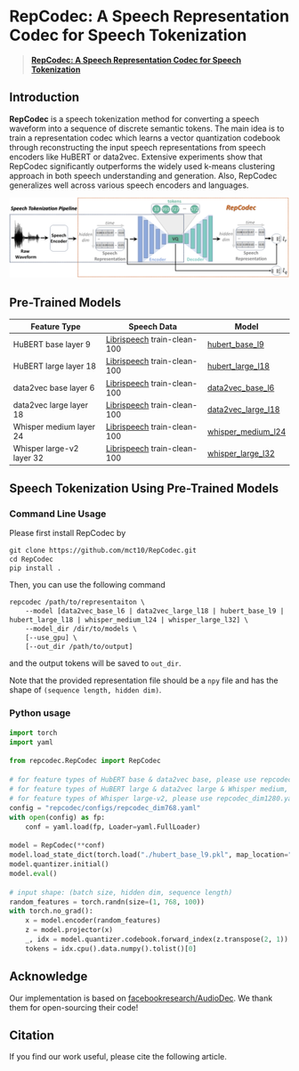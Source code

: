 # RepCodec: A Speech Representation Codec for Speech Tokenization

> [**RepCodec: A Speech Representation Codec for Speech Tokenization**]()

## Introduction

**RepCodec** is a speech tokenization method for converting a speech waveform into a sequence of discrete semantic
tokens.
The main idea is to train a representation codec which learns a vector quantization codebook through reconstructing the
input speech representations from speech encoders like HuBERT or data2vec.
Extensive experiments show that RepCodec significantly outperforms the widely used k-means clustering approach in both
speech understanding and generation.
Also, RepCodec generalizes well across various speech encoders and languages.

<img src="images/RepCodec.png" alt="se" width="1000" />

## Pre-Trained Models

| Feature Type              | Speech Data                                              | Model        |
|---------------------------|----------------------------------------------------------|--------------|
| HuBERT base layer 9       | [Librispeech](http://www.openslr.org/12) train-clean-100 | [hubert_base_l9](https://drive.google.com/file/d/1XD0HKl607FFjri2-VJT7lHQeSpxsCCFO/view?usp=sharing) |
| HuBERT large layer 18     | [Librispeech](http://www.openslr.org/12) train-clean-100 | [hubert_large_l18](https://drive.google.com/file/d/1mTbm5GeJ7gp_5L3QLP-JGXdf8RnRw5n6/view?usp=sharing) |
| data2vec base layer 6     | [Librispeech](http://www.openslr.org/12) train-clean-100 | [data2vec_base_l6](https://drive.google.com/file/d/1d8sf3Ko_fYM9zlaiwxK_4xusLRKV5EMd/view?usp=sharing) |
| data2vec large layer 18   | [Librispeech](http://www.openslr.org/12) train-clean-100 | [data2vec_large_l18](https://drive.google.com/file/d/1nuRIHaejT-uVi4cluftbT8o_JZqar5SU/view?usp=sharing) |
| Whisper medium layer 24   | [Librispeech](http://www.openslr.org/12) train-clean-100 | [whisper_medium_l24](https://drive.google.com/file/d/1V6YJSA2V4iywXrecJAN0oqsa3aHowexZ/view?usp=sharing) |
| Whisper large-v2 layer 32 | [Librispeech](http://www.openslr.org/12) train-clean-100 | [whisper_large_l32](https://drive.google.com/file/d/1k_X7ZMPg8iOeDrIJe70v6CHfFygzufXC/view?usp=sharing) |

## Speech Tokenization Using Pre-Trained Models

### Command Line Usage

Please first install RepCodec by

```
git clone https://github.com/mct10/RepCodec.git
cd RepCodec
pip install .
```

Then, you can use the following command

```
repcodec /path/to/representaiton \
    --model [data2vec_base_l6 | data2vec_large_l18 | hubert_base_l9 | hubert_large_l18 | whisper_medium_l24 | whisper_large_l32] \
    --model_dir /dir/to/models \
    [--use_gpu] \
    [--out_dir /path/to/output]
```

and the output tokens will be saved to `out_dir`.

Note that the provided representation file should be a `npy` file and has the shape of `(sequence length, hidden dim)`.

### Python usage

```python
import torch
import yaml

from repcodec.RepCodec import RepCodec

# for feature types of HubERT base & data2vec base, please use repcodec_dim768.yaml;
# for feature types of HuBERT large & data2vec large & Whisper medium, please use repcodec_dim1024.yaml;
# for feature types of Whisper large-v2, please use repcodec_dim1280.yaml
config = "repcodec/configs/repcodec_dim768.yaml"
with open(config) as fp:
    conf = yaml.load(fp, Loader=yaml.FullLoader)

model = RepCodec(**conf)
model.load_state_dict(torch.load("./hubert_base_l9.pkl", map_location="cpu")["model"]["repcodec"])
model.quantizer.initial()
model.eval()

# input shape: (batch size, hidden dim, sequence length)
random_features = torch.randn(size=(1, 768, 100))
with torch.no_grad():
    x = model.encoder(random_features)
    z = model.projector(x)
    _, idx = model.quantizer.codebook.forward_index(z.transpose(2, 1))
    tokens = idx.cpu().data.numpy().tolist()[0]
```

## Acknowledge

Our implementation is based on [facebookresearch/AudioDec](https://github.com/facebookresearch/AudioDec).
We thank them for open-sourcing their code!

## Citation

If you find our work useful, please cite the following article.

```

```